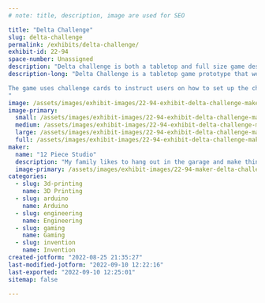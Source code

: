 ```yaml
---
# note: title, description, image are used for SEO

title: "Delta Challenge"
slug: delta-challenge
permalink: /exhibits/delta-challenge/
exhibit-id: 22-94
space-number: Unassigned
description: "Delta challenge is both a tabletop and full size game designed to challenge your teamwork abilities."
description-long: "Delta Challenge is a tabletop game prototype that we would like to show at Maker Faire.  To make it even more fun we are constructing a full size (human) version of the game just for Maker Faire.  On display will also be tabletop versions and examples of how it was prototyped and developed.

The game uses challenge cards to instruct users on how to set up the challenge board as well as the challenge that must be undertaken.  Once the timer starts the team of 2-3 players pull their game slider to maneuver the central game piece together.  The game piece is used to magnetically pick up other game pieces and place them in the location defined by the challenge card.  All three challenges must be completed before the timer runs out to win!
"
image: /assets/images/exhibit-images/22-94-exhibit-delta-challenge-makerfaire-booth-2022-large.jpg
image-primary: 
  small: /assets/images/exhibit-images/22-94-exhibit-delta-challenge-makerfaire-booth-2022-small.jpg
  medium: /assets/images/exhibit-images/22-94-exhibit-delta-challenge-makerfaire-booth-2022-medium.jpg
  large: /assets/images/exhibit-images/22-94-exhibit-delta-challenge-makerfaire-booth-2022-large.jpg
  full: /assets/images/exhibit-images/22-94-exhibit-delta-challenge-makerfaire-booth-2022-full.jpg
maker: 
  name: "12 Piece Studio"
  description: "My family likes to hang out in the garage and make things!  We have exhibited at Maker Faire Orlando twice before and are looking forward to bringing our latest project."
  image-primary: /assets/images/exhibit-images/22-94-maker-delta-challenge-12-piece-studio-logo-medium.PNG
categories: 
  - slug: 3d-printing
    name: 3D Printing
  - slug: arduino
    name: Arduino
  - slug: engineering
    name: Engineering
  - slug: gaming
    name: Gaming
  - slug: invention
    name: Invention
created-jotform: "2022-08-25 21:35:27"
last-modified-jotform: "2022-09-10 12:22:16"
last-exported: "2022-09-10 12:25:01"
sitemap: false

---
```

